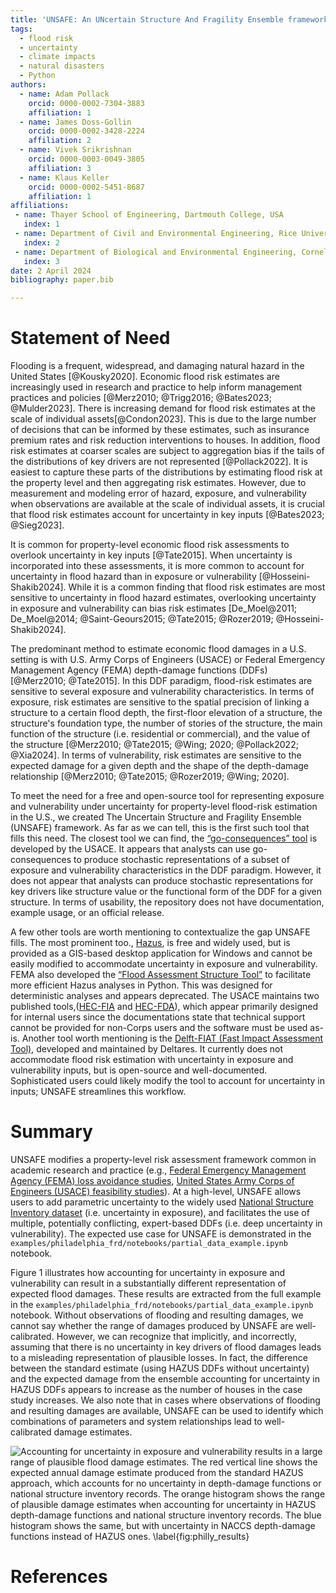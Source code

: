 ```yaml
---
title: 'UNSAFE: An UNcertain Structure And Fragility Ensemble framework for property-level flood risk estimation'
tags:
  - flood risk
  - uncertainty
  - climate impacts
  - natural disasters
  - Python
authors:
  - name: Adam Pollack
    orcid: 0000-0002-7304-3883
    affiliation: 1
  - name: James Doss-Gollin
    orcid: 0000-0002-3428-2224
    affiliation: 2
  - name: Vivek Srikrishnan
    orcid: 0000-0003-0049-3805
    affiliation: 3
  - name: Klaus Keller
    orcid: 0000-0002-5451-8687
    affiliation: 1
affiliations:
 - name: Thayer School of Engineering, Dartmouth College, USA
   index: 1
 - name: Department of Civil and Environmental Engineering, Rice University, USA
   index: 2
 - name: Department of Biological and Environmental Engineering, Cornell University, USA
   index: 3
date: 2 April 2024
bibliography: paper.bib

---
```

# Statement of Need
Flooding is a frequent, widespread, and damaging natural hazard in the United States [@Kousky2020]. Economic flood risk estimates are increasingly used in research and practice to help inform management practices and policies [@Merz2010; @Trigg2016; @Bates2023; @Mulder2023]. There is increasing demand for flood risk estimates at the scale of individual assets[@Condon2023]. This is due to the large number of decisions that can be informed by these estimates, such as insurance premium rates and risk reduction interventions to houses. In addition, flood risk estimates at coarser scales are subject to aggregation bias if the tails of the distributions of key drivers are not represented [@Pollack2022]. It is easiest to capture these parts of the distributions by estimating flood risk at the property level and then aggregating risk estimates. However, due to measurement and modeling error of hazard, exposure, and vulnerability when observations are available at the scale of individual assets, it is crucial that flood risk estimates account for uncertainty in key inputs [@Bates2023; @Sieg2023].

It is common for property-level economic flood risk assessments to overlook uncertainty in key inputs [@Tate2015]. When uncertainty is incorporated into these assessments, it is more common to account for uncertainty in flood hazard than in exposure or vulnerability [@Hosseini-Shakib2024]. While it is a common finding that flood risk estimates are most sensitive to uncertainty in flood hazard estimates, overlooking uncertainty in exposure and vulnerability can bias risk estimates [De_Moel@2011; De_Moel@2014; @Saint-Geours2015; @Tate2015; @Rozer2019; @Hosseini-Shakib2024].

The predominant method to estimate economic flood damages in a U.S. setting is with U.S. Army Corps of Engineers (USACE) or Federal Emergency Management Agency (FEMA) depth-damage functions (DDFs) [@Merz2010; @Tate2015]. In this DDF paradigm,  flood-risk estimates are sensitive to several exposure and vulnerability characteristics. In terms of exposure, risk estimates are sensitive to the spatial precision of linking a structure to a certain flood depth, the first-floor elevation of a structure, the structure's foundation type, the number of stories of the structure, the main function of the structure (i.e. residential or commercial), and the value of the structure [@Merz2010; @Tate2015; @Wing; 2020; @Pollack2022; @Xia2024]. In terms of vulnerability, risk estimates are sensitive to the expected damage for a given depth and the shape of the depth-damage relationship [@Merz2010; @Tate2015; @Rozer2019; @Wing; 2020].

To meet the need for a free and open-source tool for representing exposure and vulnerability under uncertainty for property-level flood-risk estimation in the U.S., we created The Uncertain Structure and Fragility Ensemble (UNSAFE) framework. As far as we can tell, this is the first such tool that fills this need. The closest tool we can find, the [“go-consequences” tool](https://github.com/USACE/go-consequences) is developed by the USACE. It appears that analysts can use go-consequences to produce stochastic representations of a subset of exposure and vulnerability characteristics in the DDF paradigm. However, it does not appear that analysts can produce stochastic representations for key drivers like structure value or the functional form of the DDF for a given structure. In terms of usability, the repository does not have documentation, example usage, or an official release.

A few other tools are worth mentioning to contextualize the gap UNSAFE fills. The most prominent too., [Hazus](https://www.fema.gov/flood-maps/products-tools/hazus), is free and widely used, but is provided as a GIS-based desktop application for Windows and cannot be easily modified to accommodate uncertainty in exposure and vulnerability. FEMA also developed the [“Flood Assessment Structure Tool”](https://github.com/nhrap-hazus/FAST?tab=readme-ov-file) to facilitate more efficient Hazus analyses in Python. This was designed for deterministic analyses and appears deprecated. The USACE maintains two published tools,([HEC-FIA](https://www.hec.usace.army.mil/confluence/fiadocs/fiaum/latest) and [HEC-FDA](https://www.hec.usace.army.mil/software/hec-fda/documentation/CPD-72_V1.4.1.pdf)), which appear primarily designed for internal users since the documentations state that technical support cannot be provided for non-Corps users and the software must be used as-is. Another tool worth mentioning is the [Delft-FIAT (Fast Impact Assessment Tool)](https://deltares.github.io/Delft-FIAT/stable/), developed and maintained by Deltares. It currently does not accommodate flood risk estimation with uncertainty in exposure and vulnerability inputs, but is open-source and well-documented. Sophisticated users could likely modify the tool to account for uncertainty in inputs; UNSAFE streamlines this workflow.

# Summary
UNSAFE modifies a property-level risk assessment framework common in academic research and practice (e.g., [Federal Emergency Management Agency (FEMA) loss avoidance studies](https://www.fema.gov/grants/mitigation/loss-avoidance-studies), [United States Army Corps of Engineers (USACE) feasibility studies](https://www.nad.usace.army.mil/Portals/40/docs/NACCS/10A_PhysicalDepthDmgFxSummary_26Jan2015.pdf)). At a high-level, UNSAFE allows users to add parametric uncertainty to the widely used [National Structure Inventory dataset](https://www.hec.usace.army.mil/confluence/nsi/technicalreferences/2019/technical-documentation) (i.e. uncertainty in exposure), and facilitates the use of multiple, potentially conflicting, expert-based DDFs (i.e. deep uncertainty in vulnerability). The expected use case for UNSAFE is demonstrated in the `examples/philadelphia_frd/notebooks/partial_data_example.ipynb` notebook. 

Figure 1 illustrates how accounting for uncertainty in exposure and vulnerability can result in a substantially different representation of expected flood damages. These results are extracted from the full example in the `examples/philadelphia_frd/notebooks/partial_data_example.ipynb` notebook. Without observations of flooding and resulting damages, we cannot say whether the range of damages produced by UNSAFE are well-calibrated. However, we can recognize that implicitly, and incorrectly, assuming that there is no uncertainty in key drivers of flood damages leads to a misleading representation of plausible losses. In fact, the difference between the standard estimate (using HAZUS DDFs without uncertainty) and the expected damage from the ensemble accounting for uncertainty in HAZUS DDFs appears to increase as the number of houses in the case study increases. We also note that in cases where observations of flooding and resulting damages are available, UNSAFE can be used to identify which combinations of parameters and system relationships lead to well-calibrated damage estimates. 

![Accounting for uncertainty in exposure and vulnerability results in a large range of plausible flood damage estimates. The red vertical line shows the expected annual damage estimate produced from the standard HAZUS approach, which accounts for no uncertainty in depth-damage functions or national structure inventory records. The orange histogram shows the range of plausible damage estimates when accounting for uncertainty in HAZUS depth-damage functions and national structure inventory records. The blue histogram shows the same, but with uncertainty in NACCS depth-damage functions instead of HAZUS ones. \label{fig:philly_results}](philly_results.png)

# References